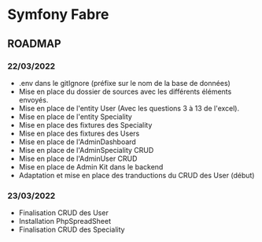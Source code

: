 # Symfony Fabre

## ROADMAP

### 22/03/2022

* .env dans le gitIgnore (préfixe sur le nom de la base de données)
* Mise en place du dossier de sources avec les différents éléments envoyés.
* Mise en place de l'entity User (Avec les questions 3 à 13 de l'excel).
* Mise en place de l'entity Speciality
* Mise en place des fixtures des Speciality
* Mise en place des fixtures des Users
* Mise en place de l'AdminDashboard
* Mise en place de l'AdminSpeciality CRUD
* Mise en place de l'AdminUser CRUD
* Mise en place de Admin Kit dans le backend
* Adaptation et mise en place des tranductions du CRUD des User (début)

### 23/03/2022

* Finalisation CRUD des User
* Installation PhpSpreadSheet
* Finalisation CRUD des Speciality

